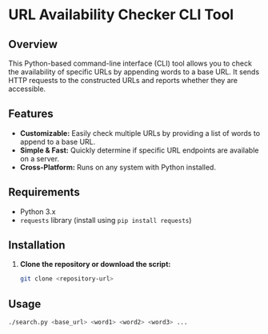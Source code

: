 # URL Availability Checker CLI Tool

## Overview

This Python-based command-line interface (CLI) tool allows you to check the availability of specific URLs by appending words to a base URL. It sends HTTP requests to the constructed URLs and reports whether they are accessible.

## Features

- **Customizable:** Easily check multiple URLs by providing a list of words to append to a base URL.
- **Simple & Fast:** Quickly determine if specific URL endpoints are available on a server.
- **Cross-Platform:** Runs on any system with Python installed.

## Requirements

- Python 3.x
- `requests` library (install using `pip install requests`)

## Installation

1. **Clone the repository or download the script:**

   ```bash
   git clone <repository-url>

## Usage
   ```bash
   ./search.py <base_url> <word1> <word2> <word3> ...


